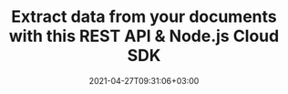 ---
############################# Static ############################
layout: "product"
date: 2021-04-27T09:31:06+03:00
draft: false

product: "Parser"
product_tag: "parser"
platform: "Nodejs"
platform_tag: "nodejs"

############################# Head ############################
head_title: "Parse Documents and Extract Data with Node.js"
head_description: "Parse documents by template and fetch plain and formatted text, markdown text, HTML tags, images and document information using Node.js."

############################# Header ############################
title: "Extract data from your documents with this REST API & Node.js Cloud SDK"
description: "Extract text, images, metadata and other data from 40+ document formats. Apply template to extract tables or specific data fields."
button:
    enable: true

############################# SubMenu ############################
submenu:
    enable: true
    
    left:
        img_alt: "GroupDocs.Parser Cloud SDK for Nodejs"
        image: "https://www.groupdocs.cloud/templates/groupdocscloud/images/sdk/272x272/groupdocs_parser-for-node.webp"
        product: "GroupDocs.Parser"
        platform: "Cloud SDK for Node.js"

    middle:
        button:
            # button loop
            - link: "#overview"
              text: "Overview"

            # button loop
            - link: "#features"
              text: "Features"


            # button loop
            - link: "https://docs.groupdocs.cloud/parser/release-notes/"
              text: "Release Notes"

            # button loop
            - link: "https://purchase.groupdocs.cloud/pricing"
              text: "Pricing"

    right:
        link_download: "https://groupdocscloud.github.io/"
        link_learn: "https://docs.groupdocs.cloud/parser/"
        link_buy: "https://purchase.groupdocs.cloud/buy"

############################# Overview ############################
overview:
    enable: true
    content: |
      GroupDocs.Parser Cloud for Node.js is a wrapper around document data extraction REST API to parse over 50 document types. Extract text in various modes, extract images, parsing documents with predefined templates are the most popular features of GroupDocs.Parser Cloud API.
      The API supports password protected files and containers like ZIP archives, OST/PST mail data files, eBooks, markups, and PDF portfolios in your Node.js applications.
    tabs:
      enable: true
      
      ## TAB ONE ##
      tab_one:
        description: |
          An overview of the features supported by the document parser Cloud API.
      
        left:
          enable: true
          icon: "fas fa-list-ul"
          title: "Features"
          content: |
            * Parse documents
            * Parse document by template
            * Extract text
            * Extract images
            * Extract metadata
        right:
          enable: true
          icon: "fas fa-files-o"
          title: "Extract from Documents"
          content: |
            * Emails
            * eBooks
            * PDF files
            * PDF Portfolio
            * Files within ZIP archives
            * Text and Markup documents
            * Microsoft & OpenDocument Formats
      
      ## TAB TWO ##
      tab_two:
        description: |
          Document parser Cloud API supported formats.

        left:
          enable: true
          table:
            # table loop
            - title: "Microsoft Office Formats"
              content: |
                * **Word Processing**: DOC, DOCX, DOCM, DOT, DOTX, DOTM
                * **Spreadsheets**: XLS, XLSX, XLSM, XLSB, XLT, XLTX, XLTM, XLA, XLAM
                * **Presentations**: PPT, PPTX, PPTM, PPS, PPSX, PPSM, POT, POTX, POTM
                * **OneNote**: ONE

        right:
          enable: true
          table:
            # table loop
            - title: "OpenDocument & Other Formats"
              content: |
                * **OpenDocument Formats**: ODT, OTT, ODS, OTS, ODP, OTP
                * **Text**: TXT, RTF
                * **Markup**: HTML, XHTML, MHTML, MD, XML
                * **Portable Formats**: PDF
                * **Email**: PST, OST, EML, EMLX, MSG
                * **eBook Formats**: EPUB, FB2, CHM
                * **Other**: NUMBERS, CSV, ZIP


      ## TAB THREE ##
      tab_three:
        description: |
          Supported Operating Systems and Frameworks
      
        left:
          enable: true
          table:
            # table loop
            - icon: "fab fa-windows"
              title: "Operating Systems"
              content: |
                * Microsoft Windows Desktop
                * Microsoft Windows Server
                * Linux
                * MacOS

            # table loop
            - icon: "fas fa-code"
              title: "Supported Frameworks"
              content: |
                * Java 7 (1.7) and above

        right:
          enable: true
          table:
            # table loop
            - icon: "fas fa-cogs"
              title: "Development Environments"
              content: |
                * NetBeans
                * IntelliJ IDEA
                * Eclipse
            # table loop
            - icon: "fas fa-tools"
              title: "Build Automation Tool"
              content: |
                * Maven

############################# Features ############################
features:
    enable: true
    title: "Document Parser REST API Features"

    feature:
      # feature loop
      - icon: "fas fa-files-o"
        content: "Parse PDF, word processing documents, spreadsheets & presentations"

      # feature loop
      - icon: "fas fa-file"
        content: "Parse Microsoft Word, Excel, PowerPoint and OpenDocument template files"

      # feature loop
      - icon: "fas fa-file-text"
        content: "Parse Macro-Enabled document & templates for MS Word, Excel & PowerPoint"
      
      # feature loop
      - icon: "fas fa-file-text-o"
        content: "Extract text content from the whole document"

      # feature loop
      - icon: "fas fa-file-image-o"
        content: "Extract text and images from specific pages"

      # feature loop
      - icon: "fas fa-font"
        content: "Extract formatted text by setting extraction mode"

      # feature loop
      - icon: "fas fa-file-archive-o"
        content: "Extract text from the documents in ZIP archives or Emails"

      # feature loop
      - icon: "fas fa-envelope-o"
        content: "Retrieve documents from Emails, PDF portfolios & MS Outlook storages"

      # feature loop
      - icon: "fas fa-files-o"
        content: "Get document page count and other information"
    
    more_feature:
      # more_feature_loop
      - title: "Extract Formatted text from a Document"
        content: "GroupDocs.Parser Cloud API, provides several ways to extract text from documents. Following example shows how to extract formatted text from a document."

      # more_feature_loop
      - title: "Extract formatted text from a document - Node.js"
        content: |          
          
          ```Node.js
          // For complete examples and data files, please go to https://github.com/groupdocs-parser-cloud/groupdocs-parser-cloud-node-samples
          global.parser_cloud = require("groupdocs-parser-cloud");
    
          global.appSid = "XXXX-XXXX-XXXX-XXXX"; // Get AppKey and AppSID from https://dashboard.groupdocs.cloud
          global.appKey = "XXXXXXXXXXXXXXXX"; // Get AppKey and AppSID from https://dashboard.groupdocs.cloud
      
          global.parseApi = parser_cloud.ParseApi.fromKeys(appSid, appKey);
    
          let fileInfo = new parser_cloud.FileInfo();
          fileInfo.filePath = "words-processing/docx/formatted-document.docx";
    
          let options = new parser_cloud.TextOptions();
          options.fileInfo = fileInfo;
    
          let formattedTextOptions = new parser_cloud.FormattedTextOptions();
          formattedTextOptions.mode = "Markdown";
          options.formattedTextOptions = formattedTextOptions;
    
          let request = new parser_cloud.TextRequest(options);
          let response = await parseApi.text(request);
              ```

############################# Support ############################
support:
    enable: true

############################# Solutions ############################
solutions:
    enable: true
    title: "GroupDocs.Parser Cloud also offers individual document parsing SDKs for other languages as listed below:"

    solution:
        # solution loop
        - img_alt: "GroupDocs.Parser Cloud for cURL"
          image: "https://www.groupdocs.cloud/templates/groupdocscloud/images/sdk/272x272/groupdocs_parser-for-curl.webp"
          product: "GroupDocs.Parser"
          platform: "Cloud for cURL"
          link: "/parser/curl"

        # solution loop
        - img_alt: "GroupDocs.Parser Cloud SDK for .NET"
          image: "https://www.groupdocs.cloud/templates/groupdocscloud/images/sdk/272x272/groupdocs_parser-for-net.webp"
          product: "GroupDocs.Parser"
          platform: "Cloud SKD for .NET"
          link: "/parser/net"

        # solution loop
        - img_alt: "GroupDocs.Parser Cloud SDK for Java"
          image: "https://www.groupdocs.cloud/templates/groupdocscloud/images/sdk/272x272/groupdocs_parser-for-java.webp"
          product: "GroupDocs.Parser"
          platform: "Cloud SDK for Java"
          link: "/parser/java"

        # solution loop
        - img_alt: "GroupDocs.Parser Cloud SDK for PHP"
          image: "https://www.groupdocs.cloud/templates/groupdocscloud/images/sdk/272x272/groupdocs_parser-for-php.webp"
          product: "GroupDocs.Parser"
          platform: "Cloud SDK for PHP"
          link: "/parser/php"

        # solution loop
        - img_alt: "GroupDocs.Parser Cloud SDK for Python"
          image: "https://www.groupdocs.cloud/templates/groupdocscloud/images/sdk/272x272/groupdocs_parser-for-python.webp"
          product: "GroupDocs.Parser"
          platform: "Cloud SDK for Python"
          link: "/parser/python"

        # solution loop
        - img_alt: "GroupDocs.Parser Cloud SDK for Ruby"
          image: "https://www.groupdocs.cloud/templates/groupdocscloud/images/sdk/272x272/groupdocs_parser-for-ruby.webp"
          product: "GroupDocs.Parser"
          platform: "Cloud SDK for Ruby"
          link: "/parser/ruby"
   

############################# Back to top ###############################
back_to_top:
  enable: true
---